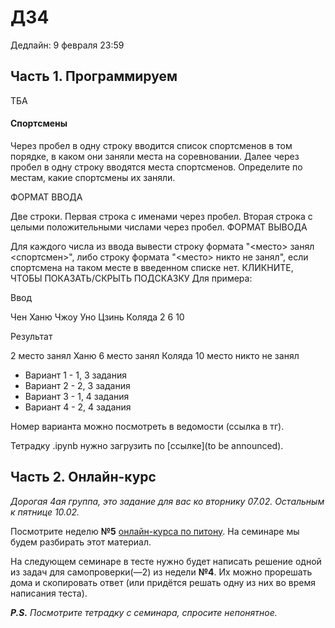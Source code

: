 # ДЗ4

Дедлайн: 9 февраля 23:59

## Часть 1. Программируем

ТБА

#### Спортсмены
Через пробел в одну строку вводится список спортсменов в том порядке, в каком они заняли места на соревновании. Далее через пробел в одну строку вводятся места спортсменов. Определите по местам, какие спортсмены их заняли. 

ФОРМАТ ВВОДА 

Две строки. Первая строка с именами через пробел. Вторая строка с целыми положительными числами через пробел. 
ФОРМАТ ВЫВОДА

Для каждого числа из ввода вывести строку формата "<место> занял <спортсмен>", либо строку формата "<место> никто не занял", если спортсмена на таком месте в введенном списке нет.
КЛИКНИТЕ, ЧТОБЫ ПОКАЗАТЬ/СКРЫТЬ ПОДСКАЗКУ
Для примера:

Ввод

Чен Ханю Чжоу Уно Цзинь Коляда
2 6 10

Результат

2 место занял Ханю
6 место занял Коляда
10 место никто не занял


- Вариант 1 - 1, 3 задания
- Вариант 2 - 2, 3 задания
- Вариант 3 - 1, 4 задания
- Вариант 4 - 2, 4 задания


Номер варианта можно посмотреть в ведомости (ссылка в тг).

Тетрадку .ipynb нужно загрузить по [ссылке](to be announced). 

## Часть 2. Онлайн-курс

*Дорогая 4ая группа, это задание для вас ко вторнику 07.02. Остальным к пятнице 10.02.*

Посмотрите неделю **№5** [онлайн-курса по питону](https://edu.hse.ru/course/view.php?id=133389). На семинаре мы будем разбирать этот материал.

На следующем семинаре в тесте нужно будет написать решение одной из задач для самопроверки(—2) из недели **№4**. Их можно прорешать дома и скопировать ответ (или придётся решать одну из них во время написания теста).

***P.S.** Посмотрите тетрадку с семинара, спросите непонятное.* 
